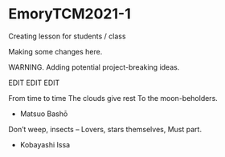# EmoryTCM2021-1
Creating lesson for students / class

Making some changes here.

WARNING.  Adding potential project-breaking ideas.

EDIT EDIT EDIT


From time to time
The clouds give rest
To the moon-beholders.

- Matsuo Bashō

Don’t weep, insects –
Lovers, stars themselves,
Must part.

- Kobayashi Issa
